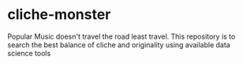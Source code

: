 # cliche-monster
Popular Music doesn't travel the road least travel. This repository is to search the best balance of cliche and originality using available data science tools
